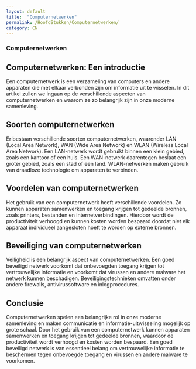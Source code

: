 ```yaml
---
layout: default
title:  "Computernetwerken"
permalink: /HoofdStukken/Computernetwerken/
category: CN
---
```

### Computernetwerken


## Computernetwerken: Een introductie
Een computernetwerk is een verzameling van computers en andere apparaten die met elkaar verbonden zijn om informatie uit te wisselen. In dit artikel zullen we ingaan op de verschillende aspecten van computernetwerken en waarom ze zo belangrijk zijn in onze moderne samenleving.

## Soorten computernetwerken
Er bestaan verschillende soorten computernetwerken, waaronder LAN (Local Area Network), WAN (Wide Area Network) en WLAN (Wireless Local Area Network). Een LAN-netwerk wordt gebruikt binnen een klein gebied, zoals een kantoor of een huis. Een WAN-netwerk daarentegen beslaat een groter gebied, zoals een stad of een land. WLAN-netwerken maken gebruik van draadloze technologie om apparaten te verbinden.

## Voordelen van computernetwerken
Het gebruik van een computernetwerk heeft verschillende voordelen. Zo kunnen apparaten samenwerken en toegang krijgen tot gedeelde bronnen, zoals printers, bestanden en internetverbindingen. Hierdoor wordt de productiviteit verhoogd en kunnen kosten worden bespaard doordat niet elk apparaat individueel aangesloten hoeft te worden op externe bronnen.

## Beveiliging van computernetwerken
Veiligheid is een belangrijk aspect van computernetwerken. Een goed beveiligd netwerk voorkomt dat onbevoegden toegang krijgen tot vertrouwelijke informatie en voorkomt dat virussen en andere malware het netwerk kunnen beschadigen. Beveiligingstechnieken omvatten onder andere firewalls, antivirussoftware en inlogprocedures.

## Conclusie
Computernetwerken spelen een belangrijke rol in onze moderne samenleving en maken communicatie en informatie-uitwisseling mogelijk op grote schaal. Door het gebruik van een computernetwerk kunnen apparaten samenwerken en toegang krijgen tot gedeelde bronnen, waardoor de productiviteit wordt verhoogd en kosten worden bespaard. Een goed beveiligd netwerk is van essentieel belang om vertrouwelijke informatie te beschermen tegen onbevoegde toegang en virussen en andere malware te voorkomen.
